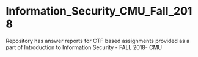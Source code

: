 # Information_Security_CMU_Fall_2018
Repository has answer reports for CTF based assignments provided as a part of Introduction to Information Security - FALL 2018- CMU
